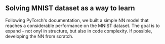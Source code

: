 ## Solving MNIST dataset as a way to learn

Following PyTorch's documentation, we built a simple NN model that reaches a considerable performance on the MNIST dataset.
The goal is to expand - not onyl in structure, but also in code complexity. If possible, developing the NN from scratch.